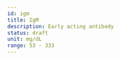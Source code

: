 ```yaml
---
id: igm
title: IgM
description: Early acting antibody
status: draft
unit: mg/dL
range: 53 - 333
---
```

